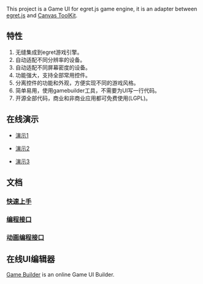 This project is a Game UI for egret.js game engine, it is an adapter between [egret.js](http://www.egret-labs.org/) and [Canvas ToolKit](https://github.com/drawapp8/cantk).

特性
--------------------
1. 无缝集成到egret游戏引擎。
2. 自动适配不同分辨率的设备。
3. 自动适配不同屏幕密度的设备。
4. 功能强大，支持全部常用控件。
5. 分离控件的功能和外观，方便实现不同的游戏风格。
6. 简单易用，使用gamebuilder工具，不需要为UI写一行代码。
7. 开源全部代码，商业和非商业应用都可免费使用(LGPL)。

在线演示
--------------------

* [演示1](http://gameui.duapp.com/egretjs/demo1/launcher/index.html)

* [演示2](http://gameui.duapp.com/egretjs/demo2/launcher/index.html)

* [演示3](http://gameui.duapp.com/egretjs/demo3/launcher/index.html)

文档
--------------------
### [快速上手](https://github.com/drawapp8/gameui-for-egret-js/wiki/GetStarted)

### [编程接口](https://github.com/drawapp8/gameui-common/wiki/GameUI-Programming-Interface)

### [动画编程接口](https://github.com/drawapp8/gameui-common/wiki/GameUI-Animation)


在线UI编辑器
--------------------

[Game Builder](http://gamebuilder.duapp.com/appedit.php) is an online Game UI Builder.
